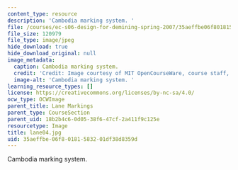 ```yaml
---
content_type: resource
description: 'Cambodia marking system. '
file: /courses/ec-s06-design-for-demining-spring-2007/35aeffbe06f80181583201df38d8359d_lane04.jpg
file_size: 120979
file_type: image/jpeg
hide_download: true
hide_download_original: null
image_metadata:
  caption: Cambodia marking system.
  credit: 'Credit: Image courtesy of MIT OpenCourseWare, course staff, and students.'
  image-alt: 'Cambodia marking system. '
learning_resource_types: []
license: https://creativecommons.org/licenses/by-nc-sa/4.0/
ocw_type: OCWImage
parent_title: Lane Markings
parent_type: CourseSection
parent_uid: 18b2b4c6-0d05-38f6-47cf-2a411f9c125e
resourcetype: Image
title: lane04.jpg
uid: 35aeffbe-06f8-0181-5832-01df38d8359d
---
```

Cambodia marking system. 